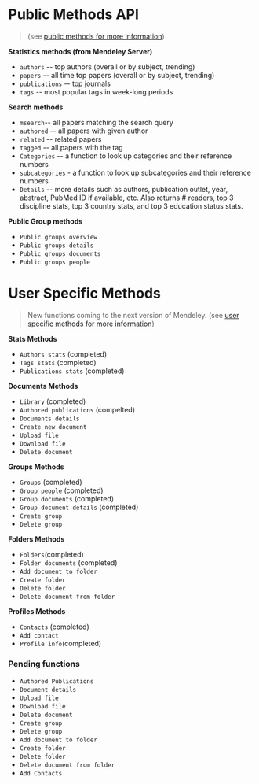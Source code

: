 # Public Methods API
> (see [public methods for more information](http://apidocs.mendeley.com/home/public-resources )) 

**Statistics methods (from Mendeley Server)**

 * `authors` -- top authors (overall or by subject, trending)
 * `papers` -- all time top papers (overall or by subject, trending)
 * `publications` -- top journals 
 * `tags` -- most popular tags in week-long periods

**Search methods**

 * `msearch`-- all papers matching the search query
 * `authored` -- all papers with given author 
 * `related` -- related papers
 * `tagged` -- all papers with the tag
 * `Categories` -- a function to look up categories and their reference numbers 
 * `subcategories` - a function to look up subcategories and their reference numbers
 * `Details` -- more details such as authors, publication outlet, year, abstract, PubMed ID if available, etc. Also returns # readers, top 3 discipline stats, top 3 country stats, and top 3 education status stats.


**Public Group methods**

 * `Public groups overview` 
 * `Public groups details`
 * `Public groups documents`
 * `Public groups people`


# User Specific Methods
 >  New functions coming to the next version of Mendeley. (see [user specific methods for more information](http://apidocs.mendeley.com/home/user-specific-methods))

 **Stats Methods**

* `Authors stats` (completed)	
* `Tags stats` (completed)	
* `Publications stats` (completed)	

**Documents Methods**

* `Library` (completed)
* `Authored publications` (compelted)
* `Documents details`
* `Create new document`
* `Upload file`
* `Download file`
* `Delete document`

**Groups Methods**

* `Groups` (completed)	
* `Group people` (completed)	
* `Group documents` (completed)	
* `Group document details` (completed)	
* `Create group`
* `Delete group`

**Folders Methods**

* `Folders`(completed)	
* `Folder documents` (completed)	
* `Add document to folder`
* `Create folder`
* `Delete folder`
* `Delete document from folder`


**Profiles Methods**

* `Contacts` (completed)	
* `Add contact`
* `Profile info`(completed)	


### Pending functions

* `Authored Publications`
* `Document details`
* `Upload file`
* `Download file`
* `Delete document`
* `Create group`
* `Delete group`
* `Add document to folder`
* `Create folder`
* `Delete folder`
* `Delete document from folder`
* `Add Contacts`
